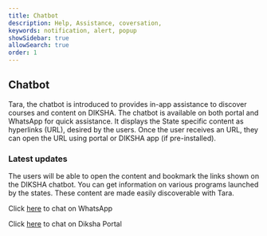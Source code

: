 ```yaml
---
title: Chatbot
description: Help, Assistance, coversation, 
keywords: notification, alert, popup
showSidebar: true
allowSearch: true
order: 1
--- 
```


## Chatbot

Tara, the chatbot is introduced to provides in-app assistance to discover courses and content on DIKSHA. The chatbot is available on both portal and WhatsApp for quick assistance. It displays the State specific content as hyperlinks (URL), desired by the users. Once the user receives an URL, they can open the URL using portal or DIKSHA app (if pre-installed). 

### Latest updates

The users will be able to open the content and bookmark the links shown on the DIKSHA chatbot. You can get information on various programs launched by the states. These content are made easily discoverable with Tara.  

Click [here](https://wa.me/919310200148) to chat on WhatsApp

Click [here](https://diksha.gov.in/explore) to chat on Diksha Portal